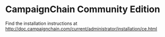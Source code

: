 CampaignChain Community Edition
===============================

Find the installation instructions at
http://doc.campaignchain.com/current/administrator/installation/ce.html